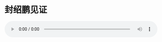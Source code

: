 # 封绍鹏见证

<audio style="width: 100%;" preload="false" controls controlslist="nodownload"><source src="//cdn.simai.ml/audio/mp3/old/27565.mp3" type="audio/mpeg">Your browser does not support the audio element.</audio>


